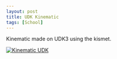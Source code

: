 ```yaml
---
layout: post
title: UDK Kinematic
tags: [School]
---
```


Kinematic made on UDK3 using the kismet.

[![Kinematic UDK](https://i.ibb.co/S5NP4sX/https-i-ytimg-com-vi-I7-Hy-ISTyx-A-hqdefault.jpg)](https://youtu.be/I7Hy_ISTyxA "Kinematic UDK")
